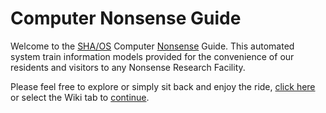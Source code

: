 # Computer Nonsense Guide
Welcome to the [SHA/OS](https://shaos.ws) Computer [Nonsense](https://nonsense.ws) Guide. This automated system train information models provided for the convenience of our residents and visitors to any Nonsense Research Facility.

Please feel free to explore or simply sit back and enjoy the ride, [click here](https://github.com/nonsensews/guide/wiki) or select the Wiki tab to [continue](https://github.com/nonsensews/guide/wiki).
